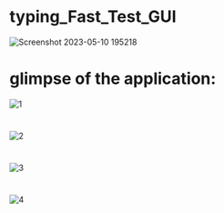 # typing_Fast_Test_GUI

![Screenshot 2023-05-10 195218](https://github.com/RanitSarkar/typing_Fast_Test_GUI/assets/98449216/760cd924-91c9-4998-a9c5-38bfc899d355)


# glimpse of the application:
![1](https://github.com/RanitSarkar/typing_Fast_Test_GUI/assets/98449216/790d8bbe-35be-48d9-adb0-37f91cc373a8)

#
![2](https://github.com/RanitSarkar/typing_Fast_Test_GUI/assets/98449216/e33ed117-cf4e-4af8-8633-e51b2465a030)

#
![3](https://github.com/RanitSarkar/typing_Fast_Test_GUI/assets/98449216/1699a759-542e-4667-829c-1d29277351bb)

#
![4](https://github.com/RanitSarkar/typing_Fast_Test_GUI/assets/98449216/82b8a1e4-a710-4f69-9348-ccaf0ddac22b)
